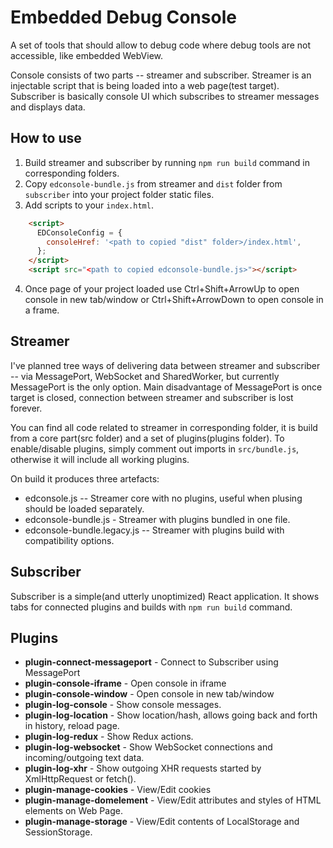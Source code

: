 # Embedded Debug Console
A set of tools that should allow to debug code where debug tools are not accessible, like embedded WebView.

Console consists of two parts -- streamer and subscriber. Streamer is an injectable script that is being loaded
into a web page(test target). Subscriber is basically console UI which subscribes to streamer messages and displays
data.

## How to use
1. Build streamer and subscriber by running `npm run build` command in corresponding folders.
2. Copy `edconsole-bundle.js` from streamer and `dist` folder from `subscriber` into your project folder static files.
3. Add scripts to your `index.html`.
```html
    <script>
      EDConsoleConfig = {
        consoleHref: '<path to copied "dist" folder>/index.html',
      };
    </script>
    <script src="<path to copied edconsole-bundle.js>"></script>
```
4. Once page of your project loaded use Ctrl+Shift+ArrowUp to open console in new tab/window or Ctrl+Shift+ArrowDown to open console in a frame.

## Streamer
I've planned tree ways of delivering data between streamer and subscriber -- via MessagePort, WebSocket and SharedWorker,
but currently MessagePort is the only option. Main disadvantage of MessagePort is once target is closed, connection
between streamer and subscriber is lost forever.

You can find all code related to streamer in corresponding folder, it is build from a core part(src folder) and a set
of plugins(plugins folder). To enable/disable plugins, simply comment out imports in `src/bundle.js`, otherwise it will
include all working plugins.

On build it produces three artefacts:
* edconsole.js -- Streamer core with no plugins, useful when plusing should be loaded separately.
* edconsole-bundle.js - Streamer with plugins bundled in one file.
* edconsole-bundle.legacy.js -- Streamer with plugins build with compatibility options.

## Subscriber
Subscriber is a simple(and utterly unoptimized) React application. It shows tabs for connected plugins and builds
with `npm run build` command.

## Plugins
* **plugin-connect-messageport** - Connect to Subscriber using MessagePort
* **plugin-console-iframe** - Open console in iframe
* **plugin-console-window** - Open console in new tab/window
* **plugin-log-console** - Show console messages.
* **plugin-log-location** - Show location/hash, allows going back and forth in history, reload page.
* **plugin-log-redux** - Show Redux actions.
* **plugin-log-websocket** - Show WebSocket connections and incoming/outgoing text data.
* **plugin-log-xhr** - Show outgoing XHR requests started by XmlHttpRequest or fetch().
* **plugin-manage-cookies** - View/Edit cookies
* **plugin-manage-domelement** - View/Edit attributes and styles of HTML elements on Web Page.
* **plugin-manage-storage** - View/Edit contents of LocalStorage and SessionStorage.

